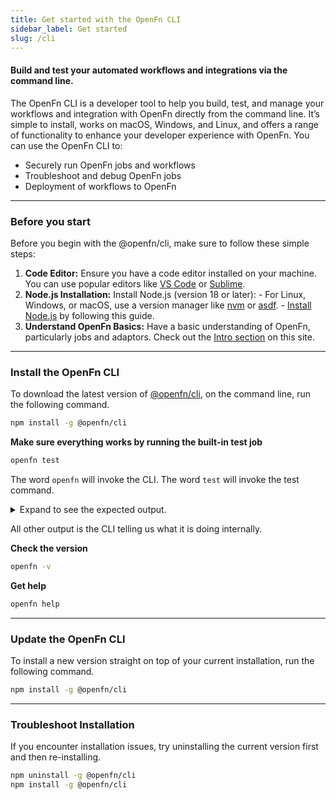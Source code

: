 ```yaml
---
title: Get started with the OpenFn CLI
sidebar_label: Get started
slug: /cli
---
```


#### Build and test your automated workflows and integrations via the command line.

The OpenFn CLI is a developer tool to help you build, test, and manage your
workflows and integration with OpenFn directly from the command line. It’s
simple to install, works on macOS, Windows, and Linux, and offers a range of
functionality to enhance your developer experience with OpenFn. You can use the
OpenFn CLI to:

- Securely run OpenFn jobs and workflows
- Troubleshoot and debug OpenFn jobs
- Deployment of workflows to OpenFn

---

### Before you start

Before you begin with the @openfn/cli, make sure to follow these simple steps:

1. **Code Editor:** Ensure you have a code editor installed on your machine. You
   can use popular editors like [VS Code](https://code.visualstudio.com/) or
   [Sublime](https://www.sublimetext.com/).
2. **Node.js Installation:** Install Node.js (version 18 or later): - For Linux,
   Windows, or macOS, use a version manager like
   [nvm](https://github.com/nvm-sh/nvm) or
   [asdf](https://asdf-vm.com/guide/getting-started.html). -
   [Install Node.js](https://kinsta.com/blog/how-to-install-node-js/) by
   following this guide.
3. **Understand OpenFn Basics:** Have a basic understanding of OpenFn,
   particularly jobs and adaptors. Check out the
   [Intro section](/documentation) on this site.

---

### Install the OpenFn CLI

To download the latest version of
[@openfn/cli](https://www.npmjs.com/package/@openfn/cli), on the command line,
run the following command.

```bash
npm install -g @openfn/cli
```

**Make sure everything works by running the built-in test job**

```bash
openfn test
```

The word `openfn` will invoke the CLI. The word `test` will invoke the test
command.

<details><summary>Expand to see the expected output.</summary>

    [CLI] ℹ Versions:
            ▸ node.js     18.12.1
            ▸ cli         0.4.11
            ▸ runtime     0.2.2
            ▸ compiler    0.0.38
    [CLI] ℹ Running test job...
    [CLI] ℹ Workflow object:
    [CLI] ℹ {
        "start": "start",
        "jobs": [
        {
            "id": "start",
            "data": {
            "defaultAnswer": 42
            },
            "expression": "const fn = () => (state) => { console.log('Starting computer...'); return state; }; fn()",
            "next": {
            "calculate": "!state.error"
            }
        },
        {
            "id": "calculate",
            "expression": "const fn = () => (state) => { console.log('Calculating to life, the universe, and everything..'); return state }; fn()",
            "next": {
            "result": true
            }
        },
        {
            "id": "result",
            "expression": "const fn = () => (state) => ({ data: { answer: state.data.answer || state.data.defaultAnswer } }); fn()"
        }
        ]
    }

    [CLI] ✔ Compilation complete
    [R/T] ♦ Starting job start
    [JOB] ℹ Starting computer...
    [R/T] ℹ Operation 1 complete in 0ms
    [R/T] ✔ Completed job start in 1ms
    [R/T] ♦ Starting job calculate
    [JOB] ℹ Calculating to life, the universe, and everything..
    [R/T] ℹ Operation 1 complete in 0ms
    [R/T] ✔ Completed job calculate in 1ms
    [R/T] ♦ Starting job result
    [R/T] ℹ Operation 1 complete in 0ms
    [R/T] ✔ Completed job result in 0ms
    [CLI] ✔ Result: 42

</details>

All other output is the CLI telling us what it is doing internally.

**Check the version**

```bash
openfn -v
```

**Get help**

```bash
openfn help
```

---

### Update the OpenFn CLI

To install a new version straight on top of your current installation, run the
following command.

```bash
npm install -g @openfn/cli
```

---

### Troubleshoot Installation

If you encounter installation issues, try uninstalling the current version first
and then re-installing.

```bash
npm uninstall -g @openfn/cli
npm install -g @openfn/cli
```
